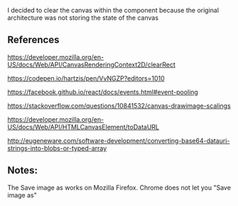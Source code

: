 I decided to clear the canvas within the component because the original architecture was not storing the state of the canvas


## References

https://developer.mozilla.org/en-US/docs/Web/API/CanvasRenderingContext2D/clearRect

https://codepen.io/hartzis/pen/VvNGZP?editors=1010

https://facebook.github.io/react/docs/events.html#event-pooling

https://stackoverflow.com/questions/10841532/canvas-drawimage-scalings

https://developer.mozilla.org/en-US/docs/Web/API/HTMLCanvasElement/toDataURL



http://eugeneware.com/software-development/converting-base64-datauri-strings-into-blobs-or-typed-array

## Notes:

The Save image as works on Mozilla Firefox.  Chrome does not let you "Save image as"


